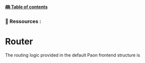 [**🕮 Table of contents**](/Readme.md)

### 🦚 Ressources :

# Router

The routing logic provided in the default Paon frontend structure is 

